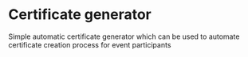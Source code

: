# Certificate generator
Simple automatic certificate generator which can be used to automate certificate creation process for event participants
